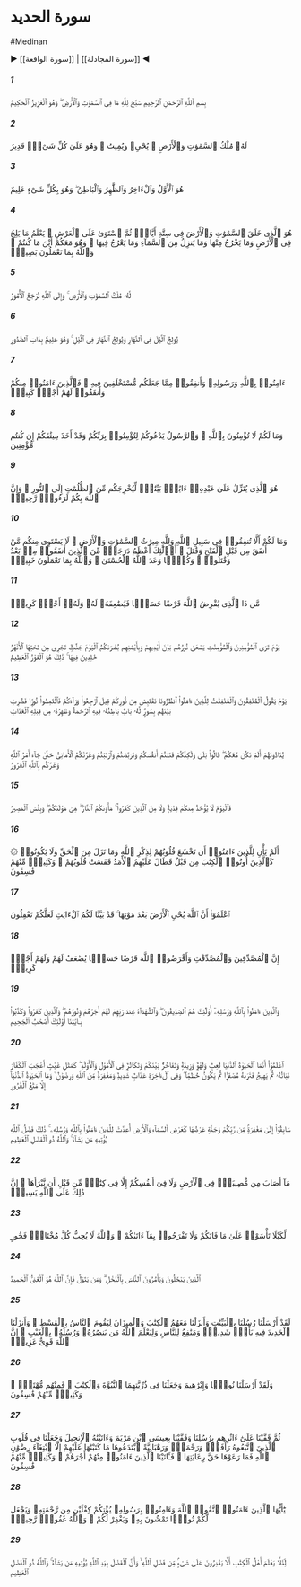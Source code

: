 # سورة الحديد
#Medinan
▶ [[سورة الواقعة]] | [[سورة المجادلة]] ◀
##### 1
<span class="ayah hovertext" data-hover="Whatever is in the heavens and on earth,- let it declare the Praises and Glory of Allah: for He is the Exalted in Might, the Wise.">بِسْمِ ٱللَّهِ ٱلرَّحْمَٰنِ ٱلرَّحِيمِ سَبَّحَ لِلَّهِ مَا فِى ٱلسَّمَٰوَٰتِ وَٱلْأَرْضِ ۖ وَهُوَ ٱلْعَزِيزُ ٱلْحَكِيمُ</span>
##### 2
<span class="ayah hovertext" data-hover="To Him belongs the dominion of the heavens and the earth: It is He Who gives Life and Death; and He has Power over all things.">لَهُۥ مُلْكُ ٱلسَّمَٰوَٰتِ وَٱلْأَرْضِ ۖ يُحْىِۦ وَيُمِيتُ ۖ وَهُوَ عَلَىٰ كُلِّ شَىْءٍۢ قَدِيرٌ</span>
##### 3
<span class="ayah hovertext" data-hover="He is the First and the Last, the Evident and the Immanent: and He has full knowledge of all things.">هُوَ ٱلْأَوَّلُ وَٱلْءَاخِرُ وَٱلظَّٰهِرُ وَٱلْبَاطِنُ ۖ وَهُوَ بِكُلِّ شَىْءٍ عَلِيمٌ</span>
##### 4
<span class="ayah hovertext" data-hover="He it is Who created the heavens and the earth in Six Days, and is moreover firmly established on the Throne (of Authority). He knows what enters within the earth and what comes forth out of it, what comes down from heaven and what mounts up to it. And He is with you wheresoever ye may be. And Allah sees well all that ye do.">هُوَ ٱلَّذِى خَلَقَ ٱلسَّمَٰوَٰتِ وَٱلْأَرْضَ فِى سِتَّةِ أَيَّامٍۢ ثُمَّ ٱسْتَوَىٰ عَلَى ٱلْعَرْشِ ۚ يَعْلَمُ مَا يَلِجُ فِى ٱلْأَرْضِ وَمَا يَخْرُجُ مِنْهَا وَمَا يَنزِلُ مِنَ ٱلسَّمَآءِ وَمَا يَعْرُجُ فِيهَا ۖ وَهُوَ مَعَكُمْ أَيْنَ مَا كُنتُمْ ۚ وَٱللَّهُ بِمَا تَعْمَلُونَ بَصِيرٌۭ</span>
##### 5
<span class="ayah hovertext" data-hover="To Him belongs the dominion of the heavens and the earth: and all affairs are referred back to Allah.">لَّهُۥ مُلْكُ ٱلسَّمَٰوَٰتِ وَٱلْأَرْضِ ۚ وَإِلَى ٱللَّهِ تُرْجَعُ ٱلْأُمُورُ</span>
##### 6
<span class="ayah hovertext" data-hover="He merges Night into Day, and He merges Day into Night; and He has full knowledge of the secrets of (all) hearts.">يُولِجُ ٱلَّيْلَ فِى ٱلنَّهَارِ وَيُولِجُ ٱلنَّهَارَ فِى ٱلَّيْلِ ۚ وَهُوَ عَلِيمٌۢ بِذَاتِ ٱلصُّدُورِ</span>
##### 7
<span class="ayah hovertext" data-hover="Believe in Allah and His messenger, and spend (in charity) out of the (substance) whereof He has made you heirs. For, those of you who believe and spend (in charity),- for them is a great Reward.">ءَامِنُوا۟ بِٱللَّهِ وَرَسُولِهِۦ وَأَنفِقُوا۟ مِمَّا جَعَلَكُم مُّسْتَخْلَفِينَ فِيهِ ۖ فَٱلَّذِينَ ءَامَنُوا۟ مِنكُمْ وَأَنفَقُوا۟ لَهُمْ أَجْرٌۭ كَبِيرٌۭ</span>
##### 8
<span class="ayah hovertext" data-hover="What cause have ye why ye should not believe in Allah?- and the Messenger invites you to believe in your Lord, and has indeed taken your Covenant, if ye are men of Faith.">وَمَا لَكُمْ لَا تُؤْمِنُونَ بِٱللَّهِ ۙ وَٱلرَّسُولُ يَدْعُوكُمْ لِتُؤْمِنُوا۟ بِرَبِّكُمْ وَقَدْ أَخَذَ مِيثَٰقَكُمْ إِن كُنتُم مُّؤْمِنِينَ</span>
##### 9
<span class="ayah hovertext" data-hover="He is the One Who sends to His Servant Manifest Signs, that He may lead you from the depths of Darkness into the Light and verily Allah is to you most kind and Merciful.">هُوَ ٱلَّذِى يُنَزِّلُ عَلَىٰ عَبْدِهِۦٓ ءَايَٰتٍۭ بَيِّنَٰتٍۢ لِّيُخْرِجَكُم مِّنَ ٱلظُّلُمَٰتِ إِلَى ٱلنُّورِ ۚ وَإِنَّ ٱللَّهَ بِكُمْ لَرَءُوفٌۭ رَّحِيمٌۭ</span>
##### 10
<span class="ayah hovertext" data-hover="And what cause have ye why ye should not spend in the cause of Allah?- For to Allah belongs the heritage of the heavens and the earth. Not equal among you are those who spent (freely) and fought, before the Victory, (with those who did so later). Those are higher in rank than those who spent (freely) and fought afterwards. But to all has Allah promised a goodly (reward). And Allah is well acquainted with all that ye do.">وَمَا لَكُمْ أَلَّا تُنفِقُوا۟ فِى سَبِيلِ ٱللَّهِ وَلِلَّهِ مِيرَٰثُ ٱلسَّمَٰوَٰتِ وَٱلْأَرْضِ ۚ لَا يَسْتَوِى مِنكُم مَّنْ أَنفَقَ مِن قَبْلِ ٱلْفَتْحِ وَقَٰتَلَ ۚ أُو۟لَٰٓئِكَ أَعْظَمُ دَرَجَةًۭ مِّنَ ٱلَّذِينَ أَنفَقُوا۟ مِنۢ بَعْدُ وَقَٰتَلُوا۟ ۚ وَكُلًّۭا وَعَدَ ٱللَّهُ ٱلْحُسْنَىٰ ۚ وَٱللَّهُ بِمَا تَعْمَلُونَ خَبِيرٌۭ</span>
##### 11
<span class="ayah hovertext" data-hover="Who is he that will Loan to Allah a beautiful loan? for (Allah) will increase it manifold to his credit, and he will have (besides) a liberal Reward.">مَّن ذَا ٱلَّذِى يُقْرِضُ ٱللَّهَ قَرْضًا حَسَنًۭا فَيُضَٰعِفَهُۥ لَهُۥ وَلَهُۥٓ أَجْرٌۭ كَرِيمٌۭ</span>
##### 12
<span class="ayah hovertext" data-hover="One Day shalt thou see the believing men and the believing women- how their Light runs forward before them and by their right hands: (their greeting will be): 'Good News for you this Day! Gardens beneath which flow rivers! to dwell therein for aye! This is indeed the highest Achievement!'">يَوْمَ تَرَى ٱلْمُؤْمِنِينَ وَٱلْمُؤْمِنَٰتِ يَسْعَىٰ نُورُهُم بَيْنَ أَيْدِيهِمْ وَبِأَيْمَٰنِهِم بُشْرَىٰكُمُ ٱلْيَوْمَ جَنَّٰتٌۭ تَجْرِى مِن تَحْتِهَا ٱلْأَنْهَٰرُ خَٰلِدِينَ فِيهَا ۚ ذَٰلِكَ هُوَ ٱلْفَوْزُ ٱلْعَظِيمُ</span>
##### 13
<span class="ayah hovertext" data-hover="One Day will the Hypocrites- men and women - say to the Believers: 'Wait for us! Let us borrow (a Light) from your Light!' It will be said: 'Turn ye back to your rear! then seek a Light (where ye can)!' So a wall will be put up betwixt them, with a gate therein. Within it will be Mercy throughout, and without it, all alongside, will be (Wrath and) Punishment!">يَوْمَ يَقُولُ ٱلْمُنَٰفِقُونَ وَٱلْمُنَٰفِقَٰتُ لِلَّذِينَ ءَامَنُوا۟ ٱنظُرُونَا نَقْتَبِسْ مِن نُّورِكُمْ قِيلَ ٱرْجِعُوا۟ وَرَآءَكُمْ فَٱلْتَمِسُوا۟ نُورًۭا فَضُرِبَ بَيْنَهُم بِسُورٍۢ لَّهُۥ بَابٌۢ بَاطِنُهُۥ فِيهِ ٱلرَّحْمَةُ وَظَٰهِرُهُۥ مِن قِبَلِهِ ٱلْعَذَابُ</span>
##### 14
<span class="ayah hovertext" data-hover="(Those without) will call out, 'Were we not with you?' (The others) will reply, 'True! but ye led yourselves into temptation; ye looked forward (to our ruin); ye doubted (Allah's Promise); and (your false) desires deceived you; until there issued the Command of Allah. And the Deceiver deceived you in respect of Allah.">يُنَادُونَهُمْ أَلَمْ نَكُن مَّعَكُمْ ۖ قَالُوا۟ بَلَىٰ وَلَٰكِنَّكُمْ فَتَنتُمْ أَنفُسَكُمْ وَتَرَبَّصْتُمْ وَٱرْتَبْتُمْ وَغَرَّتْكُمُ ٱلْأَمَانِىُّ حَتَّىٰ جَآءَ أَمْرُ ٱللَّهِ وَغَرَّكُم بِٱللَّهِ ٱلْغَرُورُ</span>
##### 15
<span class="ayah hovertext" data-hover="'This Day shall no ransom be accepted of you, nor of those who rejected Allah.' Your abode is the Fire: that is the proper place to claim you: and an evil refuge it is!'">فَٱلْيَوْمَ لَا يُؤْخَذُ مِنكُمْ فِدْيَةٌۭ وَلَا مِنَ ٱلَّذِينَ كَفَرُوا۟ ۚ مَأْوَىٰكُمُ ٱلنَّارُ ۖ هِىَ مَوْلَىٰكُمْ ۖ وَبِئْسَ ٱلْمَصِيرُ</span>
##### 16
<span class="ayah hovertext" data-hover="Has not the Time arrived for the Believers that their hearts in all humility should engage in the remembrance of Allah and of the Truth which has been revealed (to them), and that they should not become like those to whom was given Revelation aforetime, but long ages passed over them and their hearts grew hard? For many among them are rebellious transgressors.">۞ أَلَمْ يَأْنِ لِلَّذِينَ ءَامَنُوٓا۟ أَن تَخْشَعَ قُلُوبُهُمْ لِذِكْرِ ٱللَّهِ وَمَا نَزَلَ مِنَ ٱلْحَقِّ وَلَا يَكُونُوا۟ كَٱلَّذِينَ أُوتُوا۟ ٱلْكِتَٰبَ مِن قَبْلُ فَطَالَ عَلَيْهِمُ ٱلْأَمَدُ فَقَسَتْ قُلُوبُهُمْ ۖ وَكَثِيرٌۭ مِّنْهُمْ فَٰسِقُونَ</span>
##### 17
<span class="ayah hovertext" data-hover="Know ye (all) that Allah giveth life to the earth after its death! already have We shown the Signs plainly to you, that ye may learn wisdom.">ٱعْلَمُوٓا۟ أَنَّ ٱللَّهَ يُحْىِ ٱلْأَرْضَ بَعْدَ مَوْتِهَا ۚ قَدْ بَيَّنَّا لَكُمُ ٱلْءَايَٰتِ لَعَلَّكُمْ تَعْقِلُونَ</span>
##### 18
<span class="ayah hovertext" data-hover="For those who give in Charity, men and women, and loan to Allah a Beautiful Loan, it shall be increased manifold (to their credit), and they shall have (besides) a liberal reward.">إِنَّ ٱلْمُصَّدِّقِينَ وَٱلْمُصَّدِّقَٰتِ وَأَقْرَضُوا۟ ٱللَّهَ قَرْضًا حَسَنًۭا يُضَٰعَفُ لَهُمْ وَلَهُمْ أَجْرٌۭ كَرِيمٌۭ</span>
##### 19
<span class="ayah hovertext" data-hover="And those who believe in Allah and His messengers- they are the Sincere (lovers of Truth), and the witnesses (who testify), in the eyes of their Lord: They shall have their Reward and their Light. But those who reject Allah and deny Our Signs,- they are the Companions of Hell-Fire.">وَٱلَّذِينَ ءَامَنُوا۟ بِٱللَّهِ وَرُسُلِهِۦٓ أُو۟لَٰٓئِكَ هُمُ ٱلصِّدِّيقُونَ ۖ وَٱلشُّهَدَآءُ عِندَ رَبِّهِمْ لَهُمْ أَجْرُهُمْ وَنُورُهُمْ ۖ وَٱلَّذِينَ كَفَرُوا۟ وَكَذَّبُوا۟ بِـَٔايَٰتِنَآ أُو۟لَٰٓئِكَ أَصْحَٰبُ ٱلْجَحِيمِ</span>
##### 20
<span class="ayah hovertext" data-hover="Know ye (all), that the life of this world is but play and amusement, pomp and mutual boasting and multiplying, (in rivalry) among yourselves, riches and children. Here is a similitude: How rain and the growth which it brings forth, delight (the hearts of) the tillers; soon it withers; thou wilt see it grow yellow; then it becomes dry and crumbles away. But in the Hereafter is a Penalty severe (for the devotees of wrong). And Forgiveness from Allah and (His) Good Pleasure (for the devotees of Allah). And what is the life of this world, but goods and chattels of deception?">ٱعْلَمُوٓا۟ أَنَّمَا ٱلْحَيَوٰةُ ٱلدُّنْيَا لَعِبٌۭ وَلَهْوٌۭ وَزِينَةٌۭ وَتَفَاخُرٌۢ بَيْنَكُمْ وَتَكَاثُرٌۭ فِى ٱلْأَمْوَٰلِ وَٱلْأَوْلَٰدِ ۖ كَمَثَلِ غَيْثٍ أَعْجَبَ ٱلْكُفَّارَ نَبَاتُهُۥ ثُمَّ يَهِيجُ فَتَرَىٰهُ مُصْفَرًّۭا ثُمَّ يَكُونُ حُطَٰمًۭا ۖ وَفِى ٱلْءَاخِرَةِ عَذَابٌۭ شَدِيدٌۭ وَمَغْفِرَةٌۭ مِّنَ ٱللَّهِ وَرِضْوَٰنٌۭ ۚ وَمَا ٱلْحَيَوٰةُ ٱلدُّنْيَآ إِلَّا مَتَٰعُ ٱلْغُرُورِ</span>
##### 21
<span class="ayah hovertext" data-hover="Be ye foremost (in seeking) Forgiveness from your Lord, and a Garden (of Bliss), the width whereof is as the width of heaven and earth, prepared for those who believe in Allah and His messengers: that is the Grace of Allah, which He bestows on whom he pleases: and Allah is the Lord of Grace abounding.">سَابِقُوٓا۟ إِلَىٰ مَغْفِرَةٍۢ مِّن رَّبِّكُمْ وَجَنَّةٍ عَرْضُهَا كَعَرْضِ ٱلسَّمَآءِ وَٱلْأَرْضِ أُعِدَّتْ لِلَّذِينَ ءَامَنُوا۟ بِٱللَّهِ وَرُسُلِهِۦ ۚ ذَٰلِكَ فَضْلُ ٱللَّهِ يُؤْتِيهِ مَن يَشَآءُ ۚ وَٱللَّهُ ذُو ٱلْفَضْلِ ٱلْعَظِيمِ</span>
##### 22
<span class="ayah hovertext" data-hover="No misfortune can happen on earth or in your souls but is recorded in a decree before We bring it into existence: That is truly easy for Allah:">مَآ أَصَابَ مِن مُّصِيبَةٍۢ فِى ٱلْأَرْضِ وَلَا فِىٓ أَنفُسِكُمْ إِلَّا فِى كِتَٰبٍۢ مِّن قَبْلِ أَن نَّبْرَأَهَآ ۚ إِنَّ ذَٰلِكَ عَلَى ٱللَّهِ يَسِيرٌۭ</span>
##### 23
<span class="ayah hovertext" data-hover="In order that ye may not despair over matters that pass you by, nor exult over favours bestowed upon you. For Allah loveth not any vainglorious boaster,-">لِّكَيْلَا تَأْسَوْا۟ عَلَىٰ مَا فَاتَكُمْ وَلَا تَفْرَحُوا۟ بِمَآ ءَاتَىٰكُمْ ۗ وَٱللَّهُ لَا يُحِبُّ كُلَّ مُخْتَالٍۢ فَخُورٍ</span>
##### 24
<span class="ayah hovertext" data-hover="Such persons as are covetous and commend covetousness to men. And if any turn back (from Allah's Way), verily Allah is Free of all Needs, Worthy of all Praise.">ٱلَّذِينَ يَبْخَلُونَ وَيَأْمُرُونَ ٱلنَّاسَ بِٱلْبُخْلِ ۗ وَمَن يَتَوَلَّ فَإِنَّ ٱللَّهَ هُوَ ٱلْغَنِىُّ ٱلْحَمِيدُ</span>
##### 25
<span class="ayah hovertext" data-hover="We sent aforetime our messengers with Clear Signs and sent down with them the Book and the Balance (of Right and Wrong), that men may stand forth in justice; and We sent down Iron, in which is (material for) mighty war, as well as many benefits for mankind, that Allah may test who it is that will help, Unseen, Him and His messengers: For Allah is Full of Strength, Exalted in Might (and able to enforce His Will).">لَقَدْ أَرْسَلْنَا رُسُلَنَا بِٱلْبَيِّنَٰتِ وَأَنزَلْنَا مَعَهُمُ ٱلْكِتَٰبَ وَٱلْمِيزَانَ لِيَقُومَ ٱلنَّاسُ بِٱلْقِسْطِ ۖ وَأَنزَلْنَا ٱلْحَدِيدَ فِيهِ بَأْسٌۭ شَدِيدٌۭ وَمَنَٰفِعُ لِلنَّاسِ وَلِيَعْلَمَ ٱللَّهُ مَن يَنصُرُهُۥ وَرُسُلَهُۥ بِٱلْغَيْبِ ۚ إِنَّ ٱللَّهَ قَوِىٌّ عَزِيزٌۭ</span>
##### 26
<span class="ayah hovertext" data-hover="And We sent Noah and Abraham, and established in their line Prophethood and Revelation: and some of them were on right guidance. But many of them became rebellious transgressors.">وَلَقَدْ أَرْسَلْنَا نُوحًۭا وَإِبْرَٰهِيمَ وَجَعَلْنَا فِى ذُرِّيَّتِهِمَا ٱلنُّبُوَّةَ وَٱلْكِتَٰبَ ۖ فَمِنْهُم مُّهْتَدٍۢ ۖ وَكَثِيرٌۭ مِّنْهُمْ فَٰسِقُونَ</span>
##### 27
<span class="ayah hovertext" data-hover="Then, in their wake, We followed them up with (others of) Our messengers: We sent after them Jesus the son of Mary, and bestowed on him the Gospel; and We ordained in the hearts of those who followed him Compassion and Mercy. But the Monasticism which they invented for themselves, We did not prescribe for them: (We commanded) only the seeking for the Good Pleasure of Allah; but that they did not foster as they should have done. Yet We bestowed, on those among them who believed, their (due) reward, but many of them are rebellious transgressors.">ثُمَّ قَفَّيْنَا عَلَىٰٓ ءَاثَٰرِهِم بِرُسُلِنَا وَقَفَّيْنَا بِعِيسَى ٱبْنِ مَرْيَمَ وَءَاتَيْنَٰهُ ٱلْإِنجِيلَ وَجَعَلْنَا فِى قُلُوبِ ٱلَّذِينَ ٱتَّبَعُوهُ رَأْفَةًۭ وَرَحْمَةًۭ وَرَهْبَانِيَّةً ٱبْتَدَعُوهَا مَا كَتَبْنَٰهَا عَلَيْهِمْ إِلَّا ٱبْتِغَآءَ رِضْوَٰنِ ٱللَّهِ فَمَا رَعَوْهَا حَقَّ رِعَايَتِهَا ۖ فَـَٔاتَيْنَا ٱلَّذِينَ ءَامَنُوا۟ مِنْهُمْ أَجْرَهُمْ ۖ وَكَثِيرٌۭ مِّنْهُمْ فَٰسِقُونَ</span>
##### 28
<span class="ayah hovertext" data-hover="O ye that believe! Fear Allah, and believe in His Messenger, and He will bestow on you a double portion of His Mercy: He will provide for you a Light by which ye shall walk (straight in your path), and He will forgive you (your past): for Allah is Oft-Forgiving, Most Merciful.">يَٰٓأَيُّهَا ٱلَّذِينَ ءَامَنُوا۟ ٱتَّقُوا۟ ٱللَّهَ وَءَامِنُوا۟ بِرَسُولِهِۦ يُؤْتِكُمْ كِفْلَيْنِ مِن رَّحْمَتِهِۦ وَيَجْعَل لَّكُمْ نُورًۭا تَمْشُونَ بِهِۦ وَيَغْفِرْ لَكُمْ ۚ وَٱللَّهُ غَفُورٌۭ رَّحِيمٌۭ</span>
##### 29
<span class="ayah hovertext" data-hover="That the People of the Book may know that they have no power whatever over the Grace of Allah, that (His) Grace is (entirely) in His Hand, to bestow it on whomsoever He wills. For Allah is the Lord of Grace abounding.">لِّئَلَّا يَعْلَمَ أَهْلُ ٱلْكِتَٰبِ أَلَّا يَقْدِرُونَ عَلَىٰ شَىْءٍۢ مِّن فَضْلِ ٱللَّهِ ۙ وَأَنَّ ٱلْفَضْلَ بِيَدِ ٱللَّهِ يُؤْتِيهِ مَن يَشَآءُ ۚ وَٱللَّهُ ذُو ٱلْفَضْلِ ٱلْعَظِيمِ</span>

